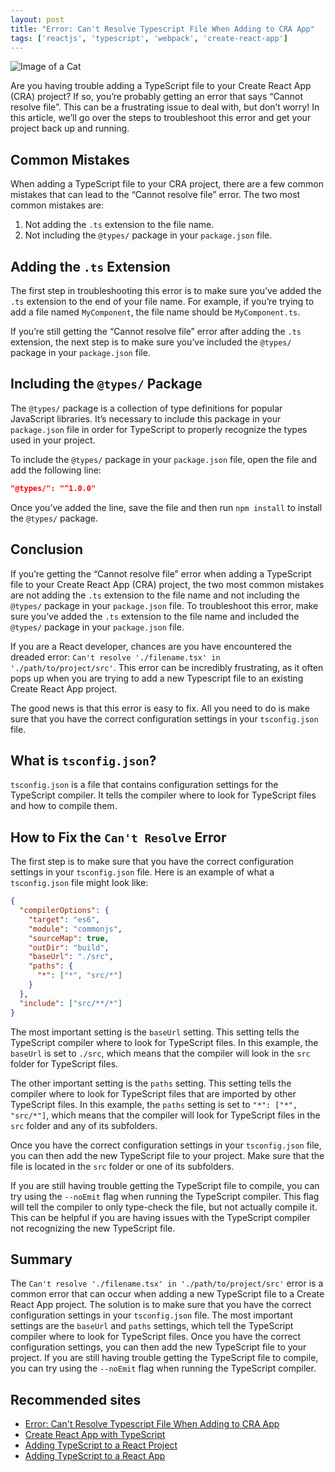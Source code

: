 ```yaml
---
layout: post
title: "Error: Can't Resolve Typescript File When Adding to CRA App"
tags: ['reactjs', 'typescript', 'webpack', 'create-react-app']
---
```


![Image of a Cat](http://source.unsplash.com/1600x900/?cat)

Are you having trouble adding a TypeScript file to your Create React App (CRA) project? If so, you’re probably getting an error that says “Cannot resolve file”. This can be a frustrating issue to deal with, but don’t worry! In this article, we’ll go over the steps to troubleshoot this error and get your project back up and running.

## Common Mistakes

When adding a TypeScript file to your CRA project, there are a few common mistakes that can lead to the “Cannot resolve file” error. The two most common mistakes are:

1. Not adding the `.ts` extension to the file name.
2. Not including the `@types/` package in your `package.json` file.

## Adding the `.ts` Extension

The first step in troubleshooting this error is to make sure you’ve added the `.ts` extension to the end of your file name. For example, if you’re trying to add a file named `MyComponent`, the file name should be `MyComponent.ts`.

If you’re still getting the “Cannot resolve file” error after adding the `.ts` extension, the next step is to make sure you’ve included the `@types/` package in your `package.json` file.

## Including the `@types/` Package

The `@types/` package is a collection of type definitions for popular JavaScript libraries. It’s necessary to include this package in your `package.json` file in order for TypeScript to properly recognize the types used in your project.

To include the `@types/` package in your `package.json` file, open the file and add the following line:

```json
"@types/": "^1.0.0"
```

Once you’ve added the line, save the file and then run `npm install` to install the `@types/` package.

## Conclusion

If you’re getting the “Cannot resolve file” error when adding a TypeScript file to your Create React App (CRA) project, the two most common mistakes are not adding the `.ts` extension to the file name and not including the `@types/` package in your `package.json` file. To troubleshoot this error, make sure you’ve added the `.ts` extension to the file name and included the `@types/` package in your `package.json` file.

If you are a React developer, chances are you have encountered the dreaded error: `Can't resolve './filename.tsx' in './path/to/project/src'`. This error can be incredibly frustrating, as it often pops up when you are trying to add a new Typescript file to an existing Create React App project.

The good news is that this error is easy to fix. All you need to do is make sure that you have the correct configuration settings in your `tsconfig.json` file.

## What is `tsconfig.json`?

`tsconfig.json` is a file that contains configuration settings for the TypeScript compiler. It tells the compiler where to look for TypeScript files and how to compile them.

## How to Fix the `Can't Resolve` Error

The first step is to make sure that you have the correct configuration settings in your `tsconfig.json` file. Here is an example of what a `tsconfig.json` file might look like:

```json
{
  "compilerOptions": {
    "target": "es6",
    "module": "commonjs",
    "sourceMap": true,
    "outDir": "build",
    "baseUrl": "./src",
    "paths": {
      "*": ["*", "src/*"]
    }
  },
  "include": ["src/**/*"]
}
```

The most important setting is the `baseUrl` setting. This setting tells the TypeScript compiler where to look for TypeScript files. In this example, the `baseUrl` is set to `./src`, which means that the compiler will look in the `src` folder for TypeScript files.

The other important setting is the `paths` setting. This setting tells the compiler where to look for TypeScript files that are imported by other TypeScript files. In this example, the `paths` setting is set to `"*": ["*", "src/*"]`, which means that the compiler will look for TypeScript files in the `src` folder and any of its subfolders.

Once you have the correct configuration settings in your `tsconfig.json` file, you can then add the new TypeScript file to your project. Make sure that the file is located in the `src` folder or one of its subfolders.

If you are still having trouble getting the TypeScript file to compile, you can try using the `--noEmit` flag when running the TypeScript compiler. This flag will tell the compiler to only type-check the file, but not actually compile it. This can be helpful if you are having issues with the TypeScript compiler not recognizing the new TypeScript file.

## Summary

The `Can't resolve './filename.tsx' in './path/to/project/src'` error is a common error that can occur when adding a new TypeScript file to a Create React App project. The solution is to make sure that you have the correct configuration settings in your `tsconfig.json` file. The most important settings are the `baseUrl` and `paths` settings, which tell the TypeScript compiler where to look for TypeScript files. Once you have the correct configuration settings, you can then add the new TypeScript file to your project. If you are still having trouble getting the TypeScript file to compile, you can try using the `--noEmit` flag when running the TypeScript compiler.
## Recommended sites

- [Error: Can't Resolve Typescript File When Adding to CRA App](https://stackoverflow.com/questions/56394545/error-cant-resolve-typescript-file-when-adding-to-cra-app)
- [Create React App with TypeScript](https://create-react-app.dev/docs/adding-typescript/)
- [Adding TypeScript to a React Project](https://www.pluralsight.com/guides/adding-typescript-to-a-react-project)
- [Adding TypeScript to a React App](https://www.freecodecamp.org/news/adding-typescript-to-a-react-app/)